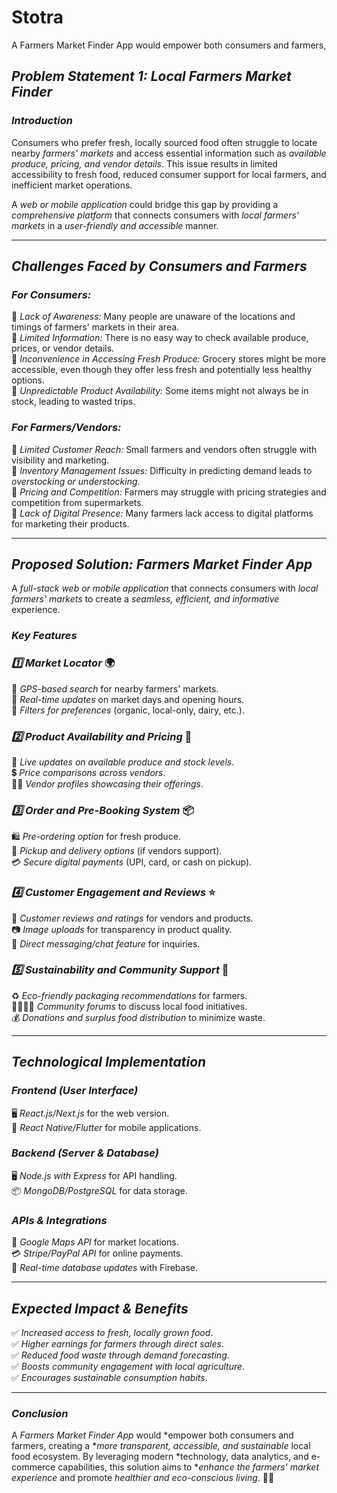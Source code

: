 # Stotra
 A Farmers Market Finder App would empower both consumers and farmers, 


## *Problem Statement 1: Local Farmers Market Finder*  

### *Introduction*  
Consumers who prefer fresh, locally sourced food often struggle to locate nearby *farmers' markets* and access essential information such as *available produce, pricing, and vendor details*. This issue results in limited accessibility to fresh food, reduced consumer support for local farmers, and inefficient market operations.

A *web or mobile application* could bridge this gap by providing a *comprehensive platform* that connects consumers with *local farmers' markets* in a *user-friendly and accessible* manner.

---

## *Challenges Faced by Consumers and Farmers*  

### *For Consumers:*  
🔹 *Lack of Awareness:* Many people are unaware of the locations and timings of farmers' markets in their area.  
🔹 *Limited Information:* There is no easy way to check available produce, prices, or vendor details.  
🔹 *Inconvenience in Accessing Fresh Produce:* Grocery stores might be more accessible, even though they offer less fresh and potentially less healthy options.  
🔹 *Unpredictable Product Availability:* Some items might not always be in stock, leading to wasted trips.  

### *For Farmers/Vendors:*  
🔹 *Limited Customer Reach:* Small farmers and vendors often struggle with visibility and marketing.  
🔹 *Inventory Management Issues:* Difficulty in predicting demand leads to *overstocking or understocking*.  
🔹 *Pricing and Competition:* Farmers may struggle with pricing strategies and competition from supermarkets.  
🔹 *Lack of Digital Presence:* Many farmers lack access to digital platforms for marketing their products.  

---

## *Proposed Solution: Farmers Market Finder App*  

A *full-stack web or mobile application* that connects consumers with *local farmers' markets* to create a *seamless, efficient, and informative* experience.

### *Key Features*  

### *1️⃣ Market Locator* 🌍  
📍 *GPS-based search* for nearby farmers' markets.  
📅 *Real-time updates* on market days and opening hours.  
📌 *Filters for preferences* (organic, local-only, dairy, etc.).  

### *2️⃣ Product Availability and Pricing* 🛒  
🍏 *Live updates on available produce and stock levels*.  
💲 *Price comparisons across vendors*.  
👩‍🌾 *Vendor profiles showcasing their offerings*.  

### *3️⃣ Order and Pre-Booking System* 📦  
🛍 *Pre-ordering option* for fresh produce.  
🚚 *Pickup and delivery options* (if vendors support).  
💳 *Secure digital payments* (UPI, card, or cash on pickup).  

### *4️⃣ Customer Engagement and Reviews* ⭐  
📝 *Customer reviews and ratings* for vendors and products.  
📷 *Image uploads* for transparency in product quality.  
📢 *Direct messaging/chat feature* for inquiries.  

### *5️⃣ Sustainability and Community Support* 🌱  
♻ *Eco-friendly packaging recommendations* for farmers.  
👨‍👩‍👧‍👦 *Community forums* to discuss local food initiatives.  
💰 *Donations and surplus food distribution* to minimize waste.  

---

## *Technological Implementation*  

### *Frontend (User Interface)*  
🖥 *React.js/Next.js* for the web version.  
📱 *React Native/Flutter* for mobile applications.  

### *Backend (Server & Database)*  
🖥 *Node.js with Express* for API handling.  
📦 *MongoDB/PostgreSQL* for data storage.  

### *APIs & Integrations*  
📍 *Google Maps API* for market locations.  
💳 *Stripe/PayPal API* for online payments.  
📡 *Real-time database updates* with Firebase.  

---

## *Expected Impact & Benefits*  

✅ *Increased access to fresh, locally grown food*.  
✅ *Higher earnings for farmers through direct sales*.  
✅ *Reduced food waste through demand forecasting*.  
✅ *Boosts community engagement with local agriculture*.  
✅ *Encourages sustainable consumption habits*.  

---

### *Conclusion*  

A *Farmers Market Finder App* would *empower both consumers and farmers, creating a **more transparent, accessible, and sustainable* local food ecosystem. By leveraging modern *technology, data analytics, and e-commerce capabilities, this solution aims to **enhance the farmers' market experience* and promote *healthier and eco-conscious living*. 🚀🌱
